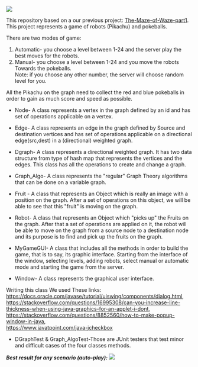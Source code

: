 ![](https://i.imgur.com/FJk2Z3V.png)

This repository based on a our previous project: [The-Maze-of-Waze-part1](https://github.com/Stav-Nof/The-Maze-of-Waze).  
This project represents a game of robots (Pikachu) and pokeballs.

There are two modes of game:
1. Automatic- you choose a level between 1-24 and the server play the best moves for the robots.
2. Manual- you choose a level between 1-24 and you move the robots Towards the pokeballs.  
Note: if you choose any other number, the server will choose random level for you.

All the Pikachu on the graph need to collect the red and blue pokeballs in order to gain as much score and speed as possible.

- Node- A class represents a vertex in the graph defined by an id and has set of operations applicable on a vertex.

- Edge- A class represents an edge in the graph defined by Source and destination vertices and has set of operations applicable on a directional edge(src,dest) in a (directional) weighted graph. 

- Dgraph- A class represents a directional weighted graph.
It has two data structure from type of hash map that represents the vertices and the edges. This class has all the operations to create and change a graph.

- Graph_Algo- A class represents the "regular" Graph Theory algorithms that can be done on a variable graph.

- Fruit - A class that represents an Object which is really an image with a position on the graph. After a set of operations on this object, we will be able to see that this "fruit" is moving on the graph.

- Robot- A class that represents an Object which "picks up" the Fruits on the graph. After that a set of operations are applied on it, the robot will be able to move on the graph from a source node to a destination node and its purpose is to find and pick up the fruits on the graph.

- MyGameGUI- A class that includes all the methods in order to build the game, that is to say, its graphic interface. Starting from the 
interface of the window, selecting levels, adding robots, select manual or automatic mode and starting the game from the server.

- Window- A class represents the graphical user interface.

Writing this class We used These links:
https://docs.oracle.com/javase/tutorial/uiswing/components/dialog.html,  
https://stackoverflow.com/questions/16995308/can-you-increase-line-thickness-when-using-java-graphics-for-an-applet-i-dont,  
https://stackoverflow.com/questions/8852560/how-to-make-popup-window-in-java,  
https://www.javatpoint.com/java-jcheckbox  

- DGraphTest & Graph_AlgoTest-Those are JUnit testers that test minor and difficult cases of the four classes methods.

***Best result for any scenario (auto-play):***
![](https://i.ibb.co/bHn7DrQ/score-1.png)
